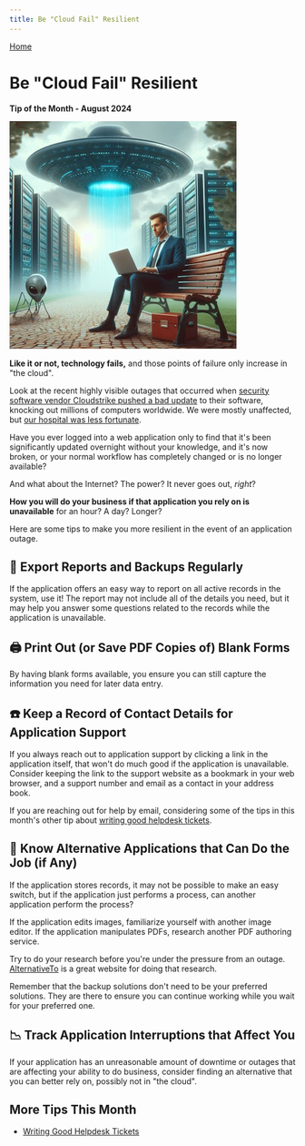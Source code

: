 ```yaml
---
title: Be "Cloud Fail" Resilient
---
```


[Home](https://cityssm.github.io/tip-of-the-month/)

# Be "Cloud Fail" Resilient

**Tip of the Month - August 2024**

![Aliens Abducting Data from Servers](alienServerFarm.jpg)

**Like it or not, technology fails,**
and those points of failure only increase in "the cloud".

Look at the recent highly visible outages that occurred when
[security software vendor Cloudstrike pushed a bad update](https://www.theguardian.com/australia-news/article/2024/jul/19/microsoft-windows-pcs-outage-blue-screen-of-death)
to their software, knocking out millions of computers worldwide.
We were mostly unaffected, but [our hospital was less fortunate](https://www.sootoday.com/following-up/sault-area-hospital-computer-systems-down-after-global-technology-outage-9241821).

Have you ever logged into a web application only to find that it's been significantly updated overnight
without your knowledge, and it's now broken,
or your normal workflow has completely changed or is no longer available?

And what about the Internet? The power? It never goes out, _right_?

**How you will do your business if that application you rely on is unavailable** for an hour?
A day? Longer?

Here are some tips to make you more resilient in the event of an application outage.

## 💾 Export Reports and Backups Regularly

If the application offers an easy way to report on all active records in the system, use it!
The report may not include all of the details you need, but it may help you answer some questions
related to the records while the application is unavailable.

## 🖨️ Print Out (or Save PDF Copies of) Blank Forms

By having blank forms available, you ensure you can still capture the information you need
for later data entry.

## ☎️ Keep a Record of Contact Details for Application Support

If you always reach out to application support by clicking a link in the application itself,
that won't do much good if the application is unavailable.
Consider keeping the link to the support website as a bookmark in your web browser,
and a support number and email as a contact in your address book.

If you are reaching out for help by email,
considering some of the tips in this month's other tip about
[writing good helpdesk tickets](writing-good-tickets.md).

## 📖 Know Alternative Applications that Can Do the Job (if Any)

If the application stores records, it may not be possible to make an easy switch,
but if the application just performs a process, can another application perform the process?

If the application edits images, familiarize yourself with another image editor.
If the application manipulates PDFs, research another PDF authoring service.

Try to do your research before you're under the pressure from an outage.
[AlternativeTo](https://alternativeto.net) is a great website for doing that research.

Remember that the backup solutions don't need to be your preferred solutions.
They are there to ensure you can continue working while you wait for your preferred one.

## 📉 Track Application Interruptions that Affect You

If your application has an unreasonable amount of downtime or outages
that are affecting your ability to do business,
consider finding an alternative that you can better rely on,
possibly not in "the cloud".

## More Tips This Month

- [Writing Good Helpdesk Tickets](writing-good-tickets.md)
